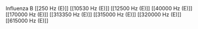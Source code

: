 Influenza B
[[250 Hz (E)]]
[[10530 Hz (E)]]
[[12500 Hz (E)]]
[[40000 Hz (E)]]
[[170000 Hz (E)]]
[[313350 Hz (E)]]
[[315000 Hz (E)]]
[[320000 Hz (E)]]
[[615000 Hz (E)]]